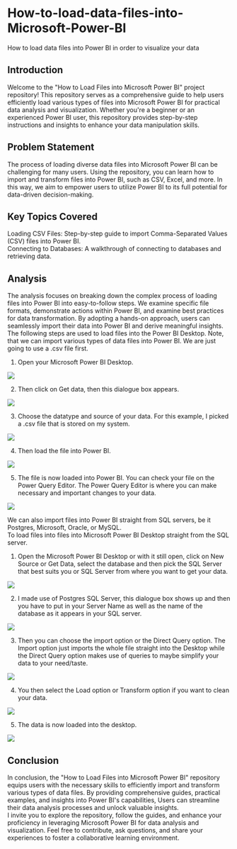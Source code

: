 # How-to-load-data-files-into-Microsoft-Power-BI
How to load data files into Power BI in order to visualize your data

## Introduction
Welcome to the "How to Load Files into Microsoft Power BI" project repository! This repository serves as a comprehensive guide to help users efficiently load various types of files into Microsoft Power BI for practical data analysis and visualization. Whether you're a beginner or an experienced Power BI user, this repository provides step-by-step instructions and insights to enhance your data manipulation skills.

## Problem Statement
The process of loading diverse data files into Microsoft Power BI can be challenging for many users. Using the repository, you can learn how to import and transform files into Power BI, such as CSV, Excel, and more. In this way, we aim to empower users to utilize Power BI to its full potential for data-driven decision-making.


## Key Topics Covered
Loading CSV Files: Step-by-step guide to import Comma-Separated Values (CSV) files into Power BI. <br>
Connecting to Databases: A walkthrough of connecting to databases and retrieving data.


## Analysis
The analysis focuses on breaking down the complex process of loading files into Power BI into easy-to-follow steps. We examine specific file formats, demonstrate actions within Power BI, and examine best practices for data transformation. By adopting a hands-on approach, users can seamlessly import their data into Power BI and derive meaningful insights. <br>
The following steps are used to load files into the Power BI Desktop. Note, that we can import various types of data files into Power BI.  We are just going to use a .csv file first. <br>

 1. Open your Microsoft Power BI Desktop.
 
![](pic1.png)
 
 2. Then click on Get data, then this dialogue box appears. 

 ![](pic2.png)
 
 3. Choose the datatype and source of your data. For this example, I picked a .csv file that is stored on my system.
 
![](pic3.png)
 
 4. Then load the file into Power BI.
 
![](pic4.png)
 
 5. The file is now loaded into Power BI. You can check your file on the Power Query Editor. The Power Query Editor is where you can make necessary and important changes to your data.
 
![](pic5.png)

 We can also import files into Power BI straight from SQL servers, be it Postgres, Microsoft, Oracle, or MySQL. <br>
 To load files into files into Microsoft Power BI Desktop straight from the SQL server.
 
 1. Open the Microsoft Power BI Desktop or with it still open, click on New Source or Get Data, select the database and then pick the SQL Server that best suits you or SQL Server from where you want to get your data.
 
![](pic6.png)
 
 2. I made use of Postgres SQL Server, this dialogue box shows up and then you have to put in your Server Name as well as the name of the database as it appears in your SQL server.
 
 ![](pic7.png)
 
 3. Then you can choose the import option or the Direct Query option. The Import option just imports the whole file straight into the Desktop while the Direct Query option makes use of queries to maybe simplify your data to your need/taste.
 
![](pic8.png)
 
 4. You then select the Load option or Transform option if you want to clean your data.
 
 ![](pic9.png)
 
 5.  The data is now loaded into the desktop.

![](pic10.png)


## Conclusion
In conclusion, the "How to Load Files into Microsoft Power BI" repository equips users with the necessary skills to efficiently import and transform various types of data files. By providing comprehensive guides, practical examples, and insights into Power BI's capabilities, Users can streamline their data analysis processes and unlock valuable insights. <br>
I invite you to explore the repository, follow the guides, and enhance your proficiency in leveraging Microsoft Power BI for data analysis and visualization. Feel free to contribute, ask questions, and share your experiences to foster a collaborative learning environment.



